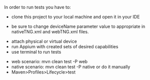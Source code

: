 In order to run tests you have to:

- clone this project to your local machine and open it in your IDE
* be sure to change deviceName parameter value to appropriate in nativeTNG.xml and webTNG.xml files.
- attach physical or virtual device
- run Appium with created sets of desired capabilities
- use terminal to run tests
* web scenario: mvn clean test -P web
* native scenario: mvn clean test -P native
  or do it manually 
* Maven>Profiles>Lifecycle>test